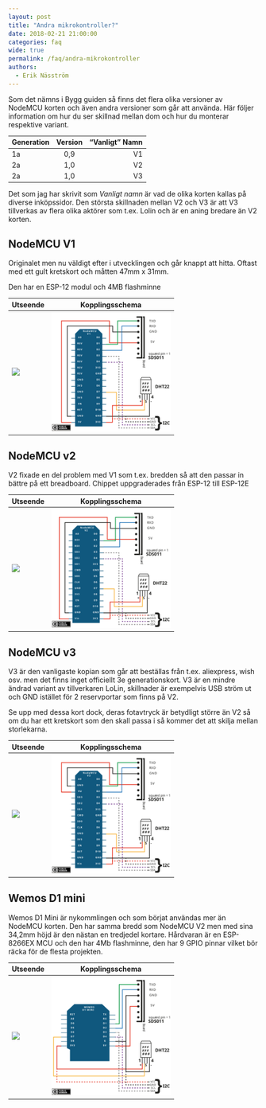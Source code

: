 ```yaml
---
layout: post
title: "Andra mikrokontroller?"
date: 2018-02-21 21:00:00
categories: faq
wide: true
permalink: /faq/andra-mikrokontroller
authors:
  - Erik Näsström
---
```


Som det nämns i Bygg guiden så finns det flera olika versioner av NodeMCU korten och även andra versioner som går att använda. Här följer information om hur du ser skillnad mellan dom och hur du monterar respektive variant.

| Generation        | Version           | “Vanligt” Namn  |
| ------------- |:-------------:| -----:|
| 1a      | 0,9 | V1 |
| 2a      | 1,0      |   V2 |
| 2a | 1,0      |    V3 |

Det som jag har skrivit som _Vanligt namn_ är vad de olika korten kallas på diverse inköpssidor. Den största skillnaden mellan V2 och V3
är att V3 tillverkas av flera olika aktörer som t.ex. Lolin och är en aning bredare än V2 korten.

## NodeMCU V1
Originalet men nu väldigt efter i utvecklingen och går knappt att hitta. Oftast med ett gult kretskort och måtten 47mm x 31mm.

Den har en ESP-12 modul och 4MB flashminne

| Utseende        | Kopplingsschema           |
| ------------- |:-------------:| 
| <img src="https://i1.wp.com/www.esp8266learning.com/wp-content/uploads/2016/03/NodeMCU-v0.9.jpg" width="240" /> | <img src="NodeMCU_v1.svg" width="240" /> |

## NodeMCU v2

V2 fixade en del problem med V1 som t.ex. bredden så att den passar in bättre på ett breadboard. Chippet uppgraderades från ESP-12 till ESP-12E

| Utseende        | Kopplingsschema           |
| ------------- |:-------------:| 
| <img src="https://www.conrad.com/medias/global/ce/9000_9999/9400/9430/9437/1613301_ZB_00_FB.EPS_1000.jpg" width="240" /> | <img src="NodeMCU_v2.svg" width="240" /> |


## NodeMCU v3

V3 är den vanligaste kopian som går att beställas från t.ex. aliexpress, wish osv. men det finns inget officiellt 3e generationskort. V3 är en mindre ändrad variant av tillverkaren LoLin, skillnader är exempelvis USB ström ut och GND istället för 2 reservportar som finns på V2.

Se upp med dessa kort dock, deras fotavtryck är betydligt större än V2 så om du har ett kretskort som den skall passa i så kommer det att skilja mellan storlekarna.

| Utseende        | Kopplingsschema           |
| ------------- |:-------------:| 
| <img src="https://cdn.tindiemedia.com/images/resize/ewVRNa1aQJp9kjQbuJhJnCYxkIk=/p/full-fit-in/2400x1600/i/52445/products/2016-06-26T18%3A06%3A06.695Z-2.jpg" width="240" /> | <img src="NodeMCU_v3.svg" width="240" /> |

## Wemos D1 mini

Wemos D1 Mini är nykommlingen och som börjat användas mer än NodeMCU korten. Den har samma bredd som NodeMCU V2 men med sina 34,2mm höjd är den nästan en tredjedel kortare. Hårdvaran är en ESP-8266EX MCU och den har 4Mb flashminne, den har 9 GPIO pinnar vilket bör räcka för de flesta projekten.

| Utseende        | Kopplingsschema           |
| ------------- |:-------------:| 
| <img src="https://wiki.wemos.cc/_media/products:d1:mini-1.jpg" width="240" /> | <img src="Wemos_D1_Mini.svg" width="240" /> |
